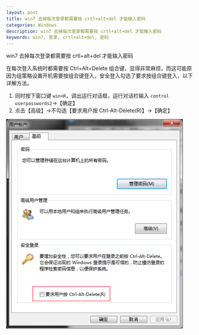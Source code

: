 ```yaml
---
layout: post
title: win7 去掉每次登录都需要按 crtl+alt+del 才能输入密码
categories: Windows
description: win7 去掉每次登录都需要按 crtl+alt+del 才能输入密码
keywords: win7, 登录, crtl+alt+del, 密码
---
```


win7 去掉每次登录都需要按 crtl+alt+del 才能输入密码

在每次登入系统时都需要按 Ctrl+Alt+Delete 组合键，显得非常麻烦，而这可能原因为组策略设置开机需要按组合键登入，安全登入勾选了要求按组合键登入，以下详解方法。

1. 同时按下窗口键 `win+R`，调出运行对话框，运行对话栏输入 `control userpasswords2`→【确定】
2. 点击【高级】→不勾选【要求用户按 Ctrl-Alt-Delete(R)】→【确定】

![](/assets/images/posts/windowsskill/20170824164909.png)

